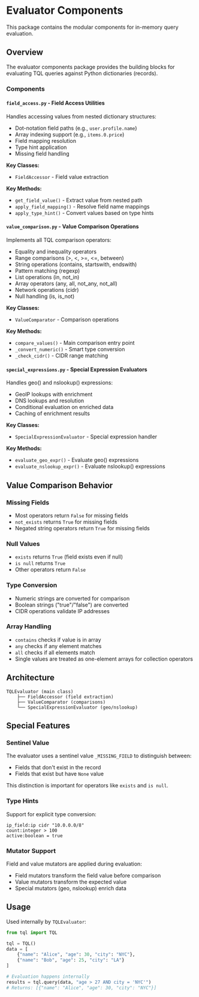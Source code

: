 # Evaluator Components

This package contains the modular components for in-memory query evaluation.

## Overview

The evaluator components package provides the building blocks for evaluating TQL queries against Python dictionaries (records).

### Components

#### `field_access.py` - Field Access Utilities
Handles accessing values from nested dictionary structures:
- Dot-notation field paths (e.g., `user.profile.name`)
- Array indexing support (e.g., `items.0.price`)
- Field mapping resolution
- Type hint application
- Missing field handling

**Key Classes:**
- `FieldAccessor` - Field value extraction

**Key Methods:**
- `get_field_value()` - Extract value from nested path
- `apply_field_mapping()` - Resolve field name mappings
- `apply_type_hint()` - Convert values based on type hints

#### `value_comparison.py` - Value Comparison Operations
Implements all TQL comparison operators:
- Equality and inequality operators
- Range comparisons (>, <, >=, <=, between)
- String operations (contains, startswith, endswith)
- Pattern matching (regexp)
- List operations (in, not_in)
- Array operators (any, all, not_any, not_all)
- Network operations (cidr)
- Null handling (is, is_not)

**Key Classes:**
- `ValueComparator` - Comparison operations

**Key Methods:**
- `compare_values()` - Main comparison entry point
- `_convert_numeric()` - Smart type conversion
- `_check_cidr()` - CIDR range matching

#### `special_expressions.py` - Special Expression Evaluators
Handles geo() and nslookup() expressions:
- GeoIP lookups with enrichment
- DNS lookups and resolution
- Conditional evaluation on enriched data
- Caching of enrichment results

**Key Classes:**
- `SpecialExpressionEvaluator` - Special expression handler

**Key Methods:**
- `evaluate_geo_expr()` - Evaluate geo() expressions
- `evaluate_nslookup_expr()` - Evaluate nslookup() expressions

## Value Comparison Behavior

### Missing Fields
- Most operators return `False` for missing fields
- `not_exists` returns `True` for missing fields
- Negated string operators return `True` for missing fields

### Null Values
- `exists` returns `True` (field exists even if null)
- `is null` returns `True`
- Other operators return `False`

### Type Conversion
- Numeric strings are converted for comparison
- Boolean strings ("true"/"false") are converted
- CIDR operations validate IP addresses

### Array Handling
- `contains` checks if value is in array
- `any` checks if any element matches
- `all` checks if all elements match
- Single values are treated as one-element arrays for collection operators

## Architecture

```
TQLEvaluator (main class)
    ├── FieldAccessor (field extraction)
    ├── ValueComparator (comparisons)
    └── SpecialExpressionEvaluator (geo/nslookup)
```

## Special Features

### Sentinel Value
The evaluator uses a sentinel value `_MISSING_FIELD` to distinguish between:
- Fields that don't exist in the record
- Fields that exist but have `None` value

This distinction is important for operators like `exists` and `is null`.

### Type Hints
Support for explicit type conversion:
```
ip_field:ip cidr "10.0.0.0/8"
count:integer > 100
active:boolean = true
```

### Mutator Support
Field and value mutators are applied during evaluation:
- Field mutators transform the field value before comparison
- Value mutators transform the expected value
- Special mutators (geo, nslookup) enrich data

## Usage

Used internally by `TQLEvaluator`:

```python
from tql import TQL

tql = TQL()
data = [
    {"name": "Alice", "age": 30, "city": "NYC"},
    {"name": "Bob", "age": 25, "city": "LA"}
]

# Evaluation happens internally
results = tql.query(data, "age > 27 AND city = 'NYC'")
# Returns: [{"name": "Alice", "age": 30, "city": "NYC"}]
```
